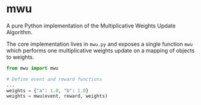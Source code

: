 # mwu
A pure Python implementation of the Multiplicative Weights Update Algorithm.

The core implementation lives in `mwu.py` and exposes a single function
`mwu` which performs one multiplicative weights update on a mapping of
objects to weights.

```python
from mwu import mwu

# Define event and reward functions
...
weights = {"a": 1.0, "b": 1.0}
weights = mwu(event, reward, weights)
```
